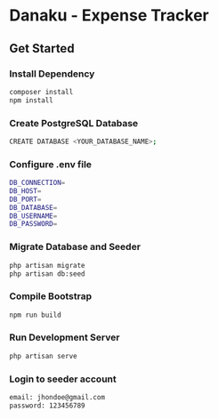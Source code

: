 # Danaku - Expense Tracker

## Get Started

### Install Dependency

```sh
composer install
npm install
```

### Create PostgreSQL Database

```sh
CREATE DATABASE <YOUR_DATABASE_NAME>;
```

### Configure .env file

```sh
DB_CONNECTION=
DB_HOST=
DB_PORT=
DB_DATABASE=
DB_USERNAME=
DB_PASSWORD=
```

### Migrate Database and Seeder

```sh
php artisan migrate
php artisan db:seed
```

### Compile Bootstrap

```sh
npm run build
```

### Run Development Server

```sh
php artisan serve
```

### Login to seeder account

```sh
email: jhondoe@gmail.com
password: 123456789
```
